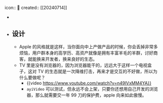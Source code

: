 icon:: 📝
created:: [[20240714]]

-
- ## 设计
  - Apple 的风格就是这样，当你面向中上产做产品的时候，你会丢掉非常多烦恼，用户群本身的高学历、高资产就像是拥有丰富羊毛的羊群，讨好商客，就能换来开发者，换来良好的生态。
  - TV 里是没有浏览器的，因为浏览器能干的，远远大于这样一个电视盒子，这对 TV 的生态就是一次降维打击，再来才是交互的不好做，所以为什么要做呢？
    - {{video https://www.youtube.com/watch?v=n49lVxMM4YA}}
    - `ayiVideo` 可以测试，但永远不会上架，只要你还想用自己开发的浏览器，那么就需要交一年 99 刀的保护费，apple 向来如此傲慢。
